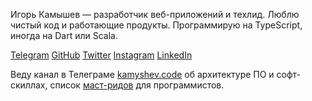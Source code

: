 Игорь Камышев — разработчик веб-приложений и техлид. Люблю чистый код и работающие продукты. Программирую на TypeScript, иногда на Dart или Scala.

[Telegram](https://tlinks.run/igorkamyshev) [GitHub](https://github.com/igorkamyshev) [Twitter](https://twitter.com/kamyshev_code) [Instagram](https://www.instagram.com/kamyshev_trip/) [LinkedIn](https://www.linkedin.com/in/igor-kamyshev-979745110/)

Веду канал в Телеграме [kamyshev.code](https://tlinks.run/kamyshev_code) об архитектуре ПО и софт-скиллах, список [маст-ридов](#magic_mustread) для программистов.
